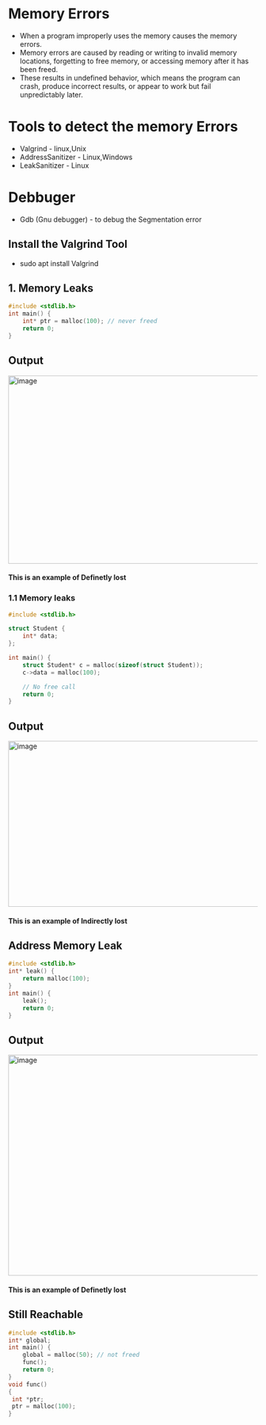 # Memory Errors
- When a program improperly uses the memory causes the memory errors.
- Memory errors are caused by reading or writing to invalid memory locations, forgetting to free memory, or accessing memory after it has been freed.
- These results in undefined behavior, which means the program can crash, produce incorrect results, or appear to work but fail unpredictably later.

# Tools to detect the memory Errors
-  Valgrind - linux,Unix
-  AddressSanitizer - Linux,Windows
-  LeakSanitizer - Linux

# Debbuger
- Gdb (Gnu debugger) - to debug the Segmentation error

## Install the Valgrind Tool
- sudo apt install Valgrind

## 1. Memory Leaks
```c
#include <stdlib.h>
int main() {
    int* ptr = malloc(100); // never freed
    return 0;
}

```
## Output

<img width="947" height="380" alt="image" src="https://github.com/user-attachments/assets/03c9acf9-57a4-498c-8ee0-8a1947234910" /> 

#### This is an example of Definetly lost

### 1.1 Memory leaks

```c
#include <stdlib.h>

struct Student {
    int* data;
};

int main() {
    struct Student* c = malloc(sizeof(struct Student));
    c->data = malloc(100); 

    // No free call
    return 0;
}
```
## Output
<img width="895" height="335" alt="image" src="https://github.com/user-attachments/assets/bbc34902-0b08-44f0-93e1-b6211f293205" />

####  This is an example of Indirectly lost

## Address Memory Leak
```c
#include <stdlib.h>
int* leak() {
    return malloc(100); 
}
int main() {
    leak();
    return 0;
}
```
## Output
<img width="794" height="446" alt="image" src="https://github.com/user-attachments/assets/382d16b4-1691-411f-a00d-18ac3720e276" />

#### This is an example of Definetly lost

## Still Reachable
```c
#include <stdlib.h>
int* global;
int main() {
    global = malloc(50); // not freed
    func();
    return 0;
}
void func()
{
 int *ptr;
 ptr = malloc(100);
}
```

